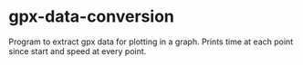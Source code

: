 # gpx-data-conversion
Program to extract gpx data for plotting in a graph.
Prints time at each point since start and speed at every point.
